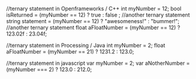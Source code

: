 //ternary statement in Openframeworks / C++
int myNumber = 12;
bool isReturned = (myNumber == 12) ?  true : false ;
//another ternary statement
string statement = (myNumber == 12) ? "awesomeness!" : "bummer!";
//another ternary statement
float aFloatNumber = (myNumber == 12) ? 123.02f : 23.04f;


//ternary statement in Processing / Java
int myNumber = 2;
float aFloatNumber = (myNumber == 21) ? 1231.2 : 123.0;

//ternary statement in javascript
var myNumber = 2;
var aNotherNumber = (myNumber === 2) ? 123.0 : 212.0;

